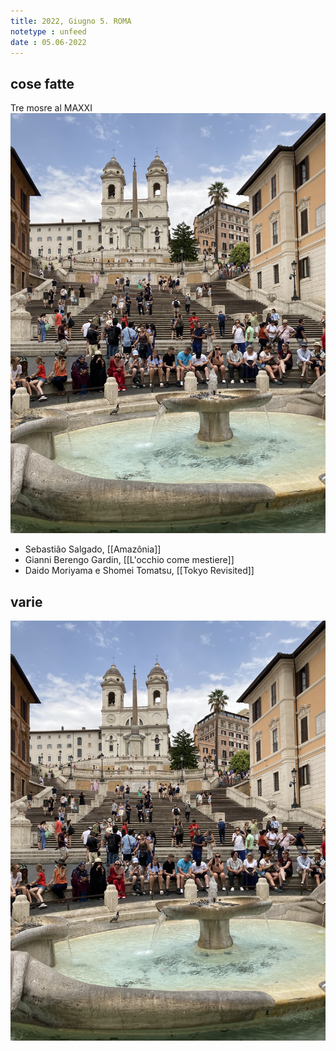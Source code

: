```yaml
---
title: 2022, Giugno 5. ROMA
notetype : unfeed
date : 05.06-2022
---
```


## cose fatte
Tre mosre al MAXXI
![Roma](/assets/foto/2022/roma.jpeg)

- Sebastião Salgado, [[Amazônia]]
- Gianni Berengo Gardin, [[L'occhio come mestiere]]
- Daido Moriyama e Shomei Tomatsu, [[Tokyo Revisited]]


## varie

![Roma](/assets/foto/2022/roma.jpeg)
